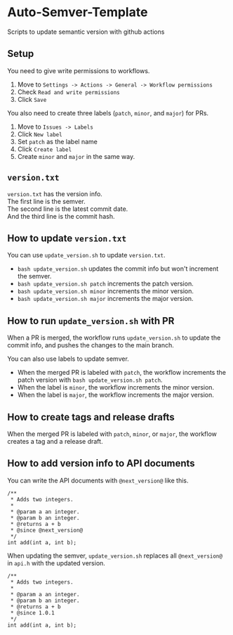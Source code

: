 # Auto-Semver-Template
Scripts to update semantic version with github actions

## Setup

You need to give write permissions to workflows.  

1.  Move to `Settings -> Actions -> General -> Workflow permissions`
2.  Check `Read and write permissions`
3.  Click `Save`

You also need to create three labels (`patch`, `minor`, and `major`) for PRs.  

1.  Move to `Issues -> Labels`
2.  Click `New label`
3.  Set `patch` as the label name
4.  Click `Create label`
5.  Create `minor` and `major` in the same way.

## `version.txt`

`version.txt` has the version info.  
The first line is the semver.  
The second line is the latest commit date.  
And the third line is the commit hash.  

## How to update `version.txt`

You can use `update_version.sh` to update `version.txt`.  

- `bash update_version.sh` updates the commit info but won't increment the semver.  
- `bash update_version.sh patch` increments the patch version.  
- `bash update_version.sh minor` increments the minor version.  
- `bash update_version.sh major` increments the major version.  

## How to run `update_version.sh` with PR

When a PR is merged, the workflow runs `update_version.sh` to update the commit info, and pushes the changes to the main branch.  

You can also use labels to update semver.  
- When the merged PR is labeled with `patch`, the workflow increments the patch version with `bash update_version.sh patch`.  
- When the label is `minor`, the workflow increments the minor version.  
- When the label is `major`, the workflow increments the major version.  

## How to create tags and release drafts

When the merged PR is labeled with `patch`, `minor`, or `major`, the workflow creates a tag and a release draft.  

## How to add version info to API documents

You can write the API documents with `@next_version@` like this.

```
/**
 * Adds two integers.
 *
 * @param a an integer.
 * @param b an integer.
 * @returns a + b
 * @since @next_version@
 */
int add(int a, int b);
```

When updating the semver, `update_version.sh` replaces all `@next_version@` in `api.h` with the updated version.  

```
/**
 * Adds two integers.
 *
 * @param a an integer.
 * @param b an integer.
 * @returns a + b
 * @since 1.0.1
 */
int add(int a, int b);
```

